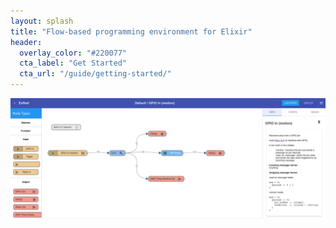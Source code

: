 ```yaml
---
layout: splash
title: "Flow-based programming environment for Elixir"
header:
  overlay_color: "#220077"
  cta_label: "Get Started"
  cta_url: "/guide/getting-started/"
---
```



![image](/assets/images/exred-sample-flow.png)
